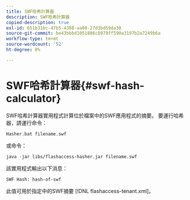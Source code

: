 ```yaml
---
title: SWF哈希計算器
description: SWF哈希計算器
copied-description: true
exl-id: 651b31bc-47b5-4388-aa00-27d3bd59da30
source-git-commit: be43bbbd1051886c8979ff590a3197b2a7249b6a
workflow-type: tm+mt
source-wordcount: '52'
ht-degree: 0%

---
```


# SWF哈希計算器{#swf-hash-calculator}

SWF哈希計算器實用程式計算位於檔案中的SWF應用程式的摘要。 要運行哈希器，請運行命令：

```
Hasher.bat filename.swf
```

或命令：

```
java -jar libs/flashaccess-hasher.jar filename.swf
```

該實用程式輸出以下消息：

```
SWF Hash: hash-of-swf
```

此值可用於指定中的SWF摘要 [!DNL flashaccess-tenant.xml]。
